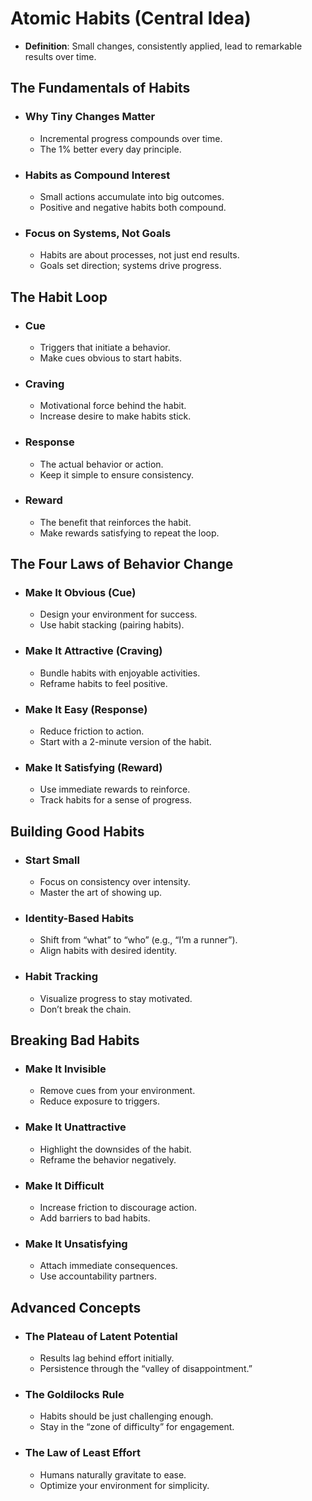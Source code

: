 # Atomic Habits (Central Idea)

- **Definition**: Small changes, consistently applied, lead to remarkable results over time.

## The Fundamentals of Habits

- ### Why Tiny Changes Matter

  - Incremental progress compounds over time.
  - The 1% better every day principle.
- ### Habits as Compound Interest

  - Small actions accumulate into big outcomes.
  - Positive and negative habits both compound.
- ### Focus on Systems, Not Goals

  - Habits are about processes, not just end results.
  - Goals set direction; systems drive progress.

## The Habit Loop

- ### Cue

  - Triggers that initiate a behavior.
  - Make cues obvious to start habits.
- ### Craving

  - Motivational force behind the habit.
  - Increase desire to make habits stick.
- ### Response

  - The actual behavior or action.
  - Keep it simple to ensure consistency.
- ### Reward

  - The benefit that reinforces the habit.
  - Make rewards satisfying to repeat the loop.

## The Four Laws of Behavior Change

- ### Make It Obvious (Cue)

  - Design your environment for success.
  - Use habit stacking (pairing habits).
- ### Make It Attractive (Craving)

  - Bundle habits with enjoyable activities.
  - Reframe habits to feel positive.
- ### Make It Easy (Response)

  - Reduce friction to action.
  - Start with a 2-minute version of the habit.
- ### Make It Satisfying (Reward)

  - Use immediate rewards to reinforce.
  - Track habits for a sense of progress.

## Building Good Habits

- ### Start Small

  - Focus on consistency over intensity.
  - Master the art of showing up.
- ### Identity-Based Habits

  - Shift from “what” to “who” (e.g., “I’m a runner”).
  - Align habits with desired identity.
- ### Habit Tracking

  - Visualize progress to stay motivated.
  - Don’t break the chain.

## Breaking Bad Habits

- ### Make It Invisible

  - Remove cues from your environment.
  - Reduce exposure to triggers.
- ### Make It Unattractive

  - Highlight the downsides of the habit.
  - Reframe the behavior negatively.
- ### Make It Difficult

  - Increase friction to discourage action.
  - Add barriers to bad habits.
- ### Make It Unsatisfying

  - Attach immediate consequences.
  - Use accountability partners.

## Advanced Concepts

- ### The Plateau of Latent Potential

  - Results lag behind effort initially.
  - Persistence through the “valley of disappointment.”
- ### The Goldilocks Rule

  - Habits should be just challenging enough.
  - Stay in the “zone of difficulty” for engagement.
- ### The Law of Least Effort

  - Humans naturally gravitate to ease.
  - Optimize your environment for simplicity.

